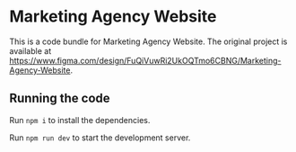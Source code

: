 
  # Marketing Agency Website

  This is a code bundle for Marketing Agency Website. The original project is available at https://www.figma.com/design/FuQiVuwRi2UkOQTmo6CBNG/Marketing-Agency-Website.

  ## Running the code

  Run `npm i` to install the dependencies.

  Run `npm run dev` to start the development server.
  